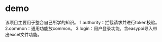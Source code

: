 # demo
该项目主要用于整合自己所学的知识。
1.authority：拦截请求并进行token校验。
2.common：通用功能放common。
3.login：用户登录功能，含easypoi导入带出excel文件功能。
